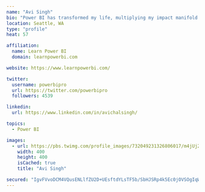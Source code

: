 ```yaml
---
name: "Avi Singh"
bio: "Power BI has transformed my life, multiplying my impact manifold. Now I am on a mission to spread the word and share the knowledge"
location: Seattle, WA
type: "profile"
heat: 57

affiliation:
  name: Learn Power BI
  domain: learnpowerbi.com

website: https://www.learnpowerbi.com/

twitter:
  username: powerbipro
  url: https://twitter.com/powerbipro
  followers: 4539

linkedin:
  url: https://www.linkedin.com/in/avichalsingh/

topics:
  - Power BI

images:
  - url: https://pbs.twimg.com/profile_images/732049231326806017/m4jUj2Lu_400x400.jpg
    width: 400
    height: 400
    isCached: true
    title: "Avi Singh"

secured: "IgvFVvoDCM4VQusENLlfZU2D+UEsftdYLsTF5b/SbHJSRp4k5Ec0jOVSOgIqWuAH2aftyP2rt1pKG7rBRTf/0TEA6E4sR3gbbYD6noN4DL3Sc7Mn0GOM+y/Tj9z4u9UWMs+vAt11r4OKXzArdq3+eq/9dLf5r1GEtwZXil0fV3ATXZobh811NUp+DQz4h/ofxkucLf8Nz/xsLczf4RBifWGHHz+uehtRw/5zU1pXL5N1A9NU9MXal0DNSLXw/vZATBnfE03MDWdLmGrWeaBkRZdocEGkyVAjsq5vqPqaAyvQvYbC5cO91hDZ+urbEGa4cSSZg7aeFIk86jB45nBw7OaMwz1MZWUVb9zfrsGbPk+IB2bb+FxUtjnc1OLu/fPgRu9ENzWcfAthOQn+2CEar9W8/GJvMU9GZ98c2m1Ri5U=;I5LBSW7L5TTqN1VvF8KaVw=="
---
```


